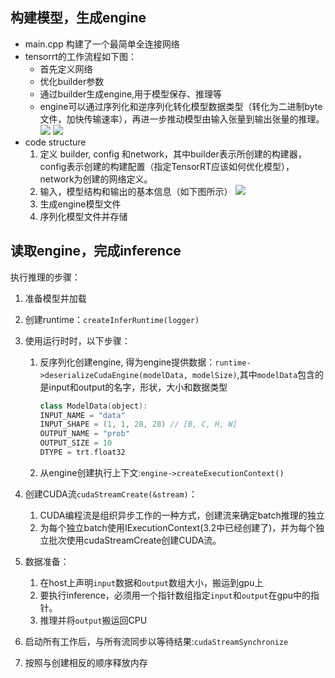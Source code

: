 <!--
 * @Descripttion: 
 * @version: 
 * @Author: zwy
 * @Date: 2022-09-29 14:59:20
 * @LastEditors: zwy
 * @LastEditTime: 2022-09-29 15:02:07
-->
## 构建模型，生成engine
- main.cpp 构建了一个最简单全连接网络
- tensorrt的工作流程如下图：
  - 首先定义网络
  - 优化builder参数
  - 通过builder生成engine,用于模型保存、推理等
  - engine可以通过序列化和逆序列化转化模型数据类型（转化为二进制byte文件，加快传输速率），再进一步推动模型由输入张量到输出张量的推理。
  ![](https://blog-1300216920.cos.ap-nanjing.myqcloud.com/1.simple-fully-connected-network.jpg)
   ![](https://blog-1300216920.cos.ap-nanjing.myqcloud.com/2.tensortr-workflow.jpg)
- code structure
   1. 定义 builder, config 和network，其中builder表示所创建的构建器，config表示创建的构建配置（指定TensorRT应该如何优化模型），network为创建的网络定义。
   2. 输入，模型结构和输出的基本信息（如下图所示）
    ![](https://blog-1300216920.cos.ap-nanjing.myqcloud.com/2.tensortr-workflow.jpg)
   1. 生成engine模型文件
   2. 序列化模型文件并存储

## 读取engine，完成inference
执行推理的步骤：
  1. 准备模型并加载
  2. 创建runtime：`createInferRuntime(logger)`
  3. 使用运行时时，以下步骤：
     1. 反序列化创建engine, 得为engine提供数据：`runtime->deserializeCudaEngine(modelData, modelSize)`,其中`modelData`包含的是input和output的名字，形状，大小和数据类型
        ```cpp
        class ModelData(object):
        INPUT_NAME = "data"
        INPUT_SHAPE = (1, 1, 28, 28) // [B, C, H, W]
        OUTPUT_NAME = "prob"
        OUTPUT_SIZE = 10
        DTYPE = trt.float32
        ```

     2. 从engine创建执行上下文:`engine->createExecutionContext()`
  4. 创建CUDA流`cudaStreamCreate(&stream)`：
     1. CUDA编程流是组织异步工作的一种方式，创建流来确定batch推理的独立
     2. 为每个独立batch使用IExecutionContext(3.2中已经创建了)，并为每个独立批次使用cudaStreamCreate创建CUDA流。
     
  5. 数据准备：
     1. 在host上声明`input`数据和`output`数组大小，搬运到gpu上
     2. 要执行inference，必须用一个指针数组指定`input`和`output`在gpu中的指针。
     3. 推理并将`output`搬运回CPU
  6. 启动所有工作后，与所有流同步以等待结果:`cudaStreamSynchronize`
  7. 按照与创建相反的顺序释放内存